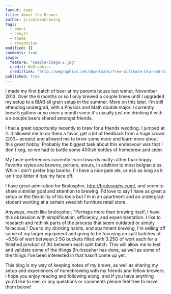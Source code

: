 ```yaml
---
layout: page
title: About the Brewer
author: pricelessbrewing
tags: 
  - about
  - Jekyll
  - theme
  - responsive
modified: {}
comments: true
image: 
  feature: "sample-image-2.jpg"
  credit: WeGraphics
  creditlink: "http://wegraphics.net/downloads/free-ultimate-blurred-background-pack/"
published: true
---
```


I made my first batch of beer at my parents house last winter, November 2013. Over the 6 months or so I only brewed a couple times until I upgraded my setup to a BIAB all grain setup in the summer. More on this later. I'm still attending undergrad, with a Physics and Math double major. I currently brew 5 gallons or so once a month since it's usually just me drinking it with a a couple beers shared amongst friends.


I had a great opportunity recently to brew for a friends wedding. I jumped at it. It allowed me to do them a favor, get a lot of feedback from a huge crowd (200~ people) and allowed me to brew some more and learn more about this great hobby. Probably the biggest task about this endeavour was that I don't keg, so we had to bottle some 400ish bottles of homebrew and cider.


My taste preferences currently learn towards malty rather than hoppy. Favorite styles are browns, porters, stouts, in addition to most belgian ales. While I don't prefer hop bombs, I'll have a nice pale ale, or esb as long as it isn't too bitter it rips my face off.


I have great admiration for Brulospher, http://brulosophy.com/, and seem to share a similar goal and attention to brewing. I'd love to say I have as great a setup or the flexibility of his tools but I'm in an apartment and an undergrad student working at a certain swedish furniture retail store.


Anyways, much like brulospher, "Perhaps more than brewing itself, I have this obsession with simplification, efficiency, and experimentation. I like to research and rethink parts of the process that seem outdated or simply fallacious."  Due to my drinking habits, and apartment brewing, I'm selling off some of my larger equipment and going to be focusing on split batches of ~6.5G of wort between 2 5G buckets filled with 3.25G of wort each for a finished product of 3G between each split batch. This will allow me to test and validate some of the things Brulosopher has done, as well as some of the things I've been interested in that hasn't come up yet.


This blog is my way of keeping notes of my brews, as well as sharing my setup and experiences of homebrewing with my friends and fellow brewers. I hope you enjoy reading and following along, and If you have anything you'd like to see, or any questions or comments please feel free to leave them below!
